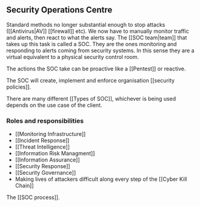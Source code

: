 ## Security Operations Centre

Standard methods no longer substantial enough to stop attacks ([[Antivirus|AV]] [[firewall]] etc). We now have to manually monitor traffic and alerts, then react to what the alerts say. The [[SOC team|team]] that takes up this task is called a SOC. They are the ones monitoring and responding to alerts coming from security systems. In this sense they are a virtual equivalent to a physical security control room.

The actions the SOC take can be proactive like a [[Pentest]] or reactive.

The SOC will create, implement and enforce organisation [[security policies]].

There are many different [[Types of SOC]], whichever is being used depends on the use case of the client.

### Roles and responsibilities

-	[[Monitoring Infrastructure]]
-	[[Incident Response]]
-	[[Threat Intelligence]]
-	[[Information Risk Managment]]
-	[[Information Assurance]]
-	[[Security Response]]
-	[[Security Governance]]
-	Making lives of attackers difficult along every step of the [[Cyber Kill Chain]]


The [[SOC process]].



